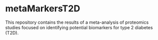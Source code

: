 # metaMarkersT2D
This repository contains the results of a meta-analysis of proteomics studies focused on identifying potential biomarkers for type 2 diabetes (T2D). 
